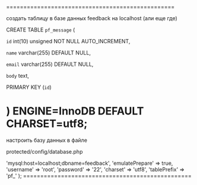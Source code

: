 =================================================

создать таблицу в базе данных feedback на localhost (али еще где)

CREATE TABLE `pf_message` (

  `id` int(10) unsigned NOT NULL AUTO_INCREMENT,
  
  `name` varchar(255) DEFAULT NULL,
  
  `email` varchar(255) DEFAULT NULL,
  
  `body` text,
  
  PRIMARY KEY (`id`)
  
) ENGINE=InnoDB DEFAULT CHARSET=utf8;
=================================================

настроить базу данных в файле

protected/config/database.php

<?php

return array(

   'connectionString' => 'mysql:host=localhost;dbname=feedback',
   
   'emulatePrepare' => true,
   
   'username' => 'root',
   
   'password' => '22',
   
   'charset' => 'utf8',
   
   'tablePrefix' => 'pf_'
   
);

=================================================

